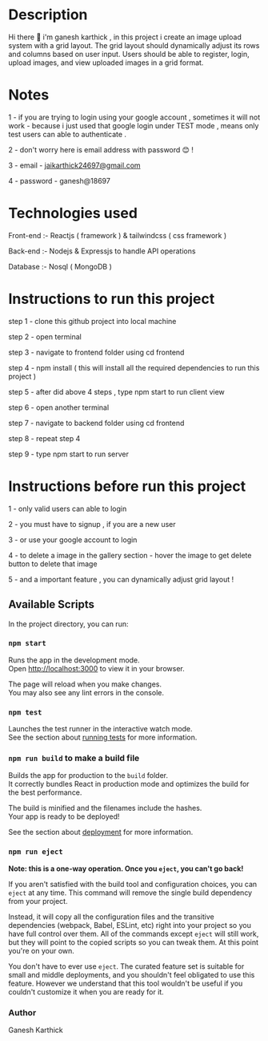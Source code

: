 # Description

Hi there 👋 i'm ganesh karthick , in this project i create an image upload system with a grid layout. The grid layout should dynamically adjust its rows and columns based on user input. Users should be able to register, login, upload images, and view uploaded images in a grid format.

# Notes

1 - if you are trying to login using your google account , sometimes it will not work - because i just used that google login under TEST mode , means only test users can able to authenticate .

2 - don't worry here is email address with password 😊 !

3 - email - jaikarthick24697@gmail.com

4 - password - ganesh@18697

# Technologies used

Front-end :- Reactjs ( framework ) & tailwindcss ( css framework )

Back-end :- Nodejs & Expressjs to handle API operations

Database :- Nosql ( MongoDB )

# Instructions to run this project

step 1 - clone this github project into local machine

step 2 - open terminal

step 3 - navigate to frontend folder using cd frontend

step 4 - npm install ( this will install all the required dependencies to run this project )

step 5 - after did above 4 steps , type npm start to run client view

step 6 - open another terminal

step 7 - navigate to backend folder using cd frontend

step 8 - repeat step 4

step 9 - type npm start to run server


# Instructions before run this project

1 - only valid users can able to login 

2 - you must have to signup , if you are a new user

3 - or use your google account to login

4 - to delete a image in the gallery section - hover the image to get delete button to delete that image

5 - and a important feature , you can dynamically adjust grid layout !


## Available Scripts

In the project directory, you can run:

### `npm start`

Runs the app in the development mode.\
Open [http://localhost:3000](http://localhost:3000) to view it in your browser.

The page will reload when you make changes.\
You may also see any lint errors in the console.

### `npm test`

Launches the test runner in the interactive watch mode.\
See the section about [running tests](https://facebook.github.io/create-react-app/docs/running-tests) for more information.

### `npm run build` to make a build file

Builds the app for production to the `build` folder.\
It correctly bundles React in production mode and optimizes the build for the best performance.

The build is minified and the filenames include the hashes.\
Your app is ready to be deployed!

See the section about [deployment](https://facebook.github.io/create-react-app/docs/deployment) for more information.

### `npm run eject`

**Note: this is a one-way operation. Once you `eject`, you can't go back!**

If you aren't satisfied with the build tool and configuration choices, you can `eject` at any time. This command will remove the single build dependency from your project.

Instead, it will copy all the configuration files and the transitive dependencies (webpack, Babel, ESLint, etc) right into your project so you have full control over them. All of the commands except `eject` will still work, but they will point to the copied scripts so you can tweak them. At this point you're on your own.

You don't have to ever use `eject`. The curated feature set is suitable for small and middle deployments, and you shouldn't feel obligated to use this feature. However we understand that this tool wouldn't be useful if you couldn't customize it when you are ready for it.


### Author

Ganesh Karthick
